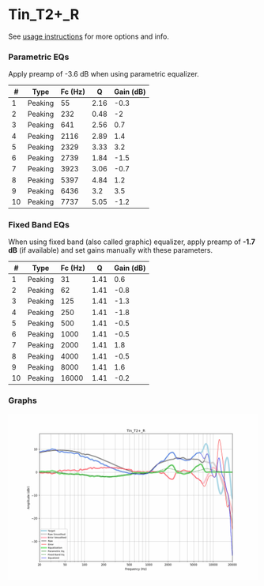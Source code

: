 # Tin_T2+_R
See [usage instructions](https://github.com/jaakkopasanen/AutoEq#usage) for more options and info.

### Parametric EQs
Apply preamp of -3.6 dB when using parametric equalizer.

|   # | Type    |   Fc (Hz) |    Q |   Gain (dB) |
|-----|---------|-----------|------|-------------|
|   1 | Peaking |        55 | 2.16 |        -0.3 |
|   2 | Peaking |       232 | 0.48 |        -2   |
|   3 | Peaking |       641 | 2.56 |         0.7 |
|   4 | Peaking |      2116 | 2.89 |         1.4 |
|   5 | Peaking |      2329 | 3.33 |         3.2 |
|   6 | Peaking |      2739 | 1.84 |        -1.5 |
|   7 | Peaking |      3923 | 3.06 |        -0.7 |
|   8 | Peaking |      5397 | 4.84 |         1.2 |
|   9 | Peaking |      6436 | 3.2  |         3.5 |
|  10 | Peaking |      7737 | 5.05 |        -1.2 |

### Fixed Band EQs
When using fixed band (also called graphic) equalizer, apply preamp of **-1.7 dB** (if available) and set gains manually with these parameters.

|   # | Type    |   Fc (Hz) |    Q |   Gain (dB) |
|-----|---------|-----------|------|-------------|
|   1 | Peaking |        31 | 1.41 |         0.6 |
|   2 | Peaking |        62 | 1.41 |        -0.8 |
|   3 | Peaking |       125 | 1.41 |        -1.3 |
|   4 | Peaking |       250 | 1.41 |        -1.8 |
|   5 | Peaking |       500 | 1.41 |        -0.5 |
|   6 | Peaking |      1000 | 1.41 |        -0.5 |
|   7 | Peaking |      2000 | 1.41 |         1.8 |
|   8 | Peaking |      4000 | 1.41 |        -0.5 |
|   9 | Peaking |      8000 | 1.41 |         1.6 |
|  10 | Peaking |     16000 | 1.41 |        -0.2 |

### Graphs
![](./Tin_T2+_R.png)
